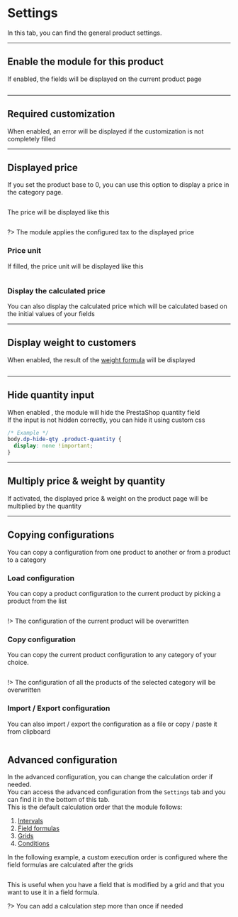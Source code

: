 # Settings

In this tab, you can find the general product settings.  
<img srcset="/images/module-interface.jpg 2x" class="border">

---

## Enable the module for this product

If enabled, the fields will be displayed on the current product page

<img srcset="/images/enable-option.jpg 2x" class="border">

---

## Required customization

When enabled, an error will be displayed if the customization is not completely filled

---

## Displayed price

If you set the product base to 0, you can use this option to display a price in the category page.  

<img srcset="/images/display-price-config.jpg 2x" class="border">

The price will be displayed like this  

<img srcset="/images/display-price.jpg 2x">

?> The module applies the configured tax to the displayed price

### Price unit

If filled, the price unit will be displayed like this  

<img srcset="/images/price-unit.jpg 2x">

### Display the calculated price

You can also display the calculated price which will be calculated based on the initial values of your fields

---

## Display weight to customers

When enabled, the result of the [weight formula](product-config/08-formulas.md?id=weight-formula) will be displayed  

<img srcset="/images/display-weight.jpg 2x" class="border padding">

---

## Hide quantity input

When enabled , the module will hide the PrestaShop quantity field  
If the input is not hidden correctly, you can hide it using custom css

```css
/* Example */
body.dp-hide-qty .product-quantity {
  display: none !important;
}
```

---

## Multiply price & weight by quantity

If activated, the displayed price & weight on the product page will be multiplied by the quantity


---

## Copying configurations

You can copy a configuration from one product to another or from a product to a category

### Load configuration

You can copy a product configuration to the current product by picking a product from the list

<img srcset="/images/load-config.jpg 2x" class="border padding">

!> The configuration of the current product will be overwritten

### Copy configuration

You can copy the current product configuration to any category of your choice.

<img srcset="/images/copy-config.jpg 2x" class="border padding">

!> The configuration of all the products of the selected category will be overwritten

### Import / Export configuration

You can also import / export the configuration as a file or copy / paste it from clipboard

<img srcset="/images/import-export.jpg 2x" class="border padding">

## Advanced configuration

In the advanced configuration, you can change the calculation order if needed.  
You can access the advanced configuration from the `Settings` tab and you can find it in the bottom of this tab.  
This is the default calculation order that the module follows:

1. [Intervals](product-config/12-intervals.md)
2. [Field formulas](product-config/10-field-formulas.md)
3. [Grids](product-config/13-grids.md)
4. [Conditions](product-config/09-conditions.md)

In the following example, a custom execution order is configured where the field formulas are calculated after the grids

<img srcset="/images/exec-order.jpg 2x" class="padding border">

This is useful when you have a field that is modified by a grid and that you want to use it in a field formula.

?> You can add a calculation step more than once if needed
